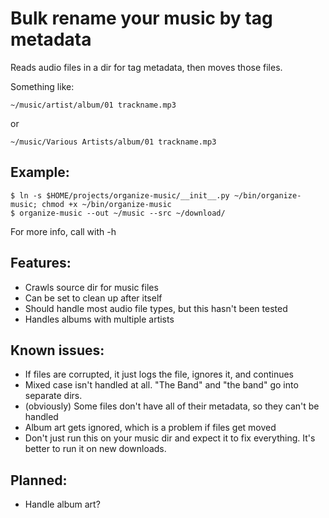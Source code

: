 # Bulk rename your music by tag metadata

Reads audio files in a dir for tag metadata, then moves those files.

Something like:

    ~/music/artist/album/01 trackname.mp3

or

    ~/music/Various Artists/album/01 trackname.mp3

## Example:

    $ ln -s $HOME/projects/organize-music/__init__.py ~/bin/organize-music; chmod +x ~/bin/organize-music
    $ organize-music --out ~/music --src ~/download/

For more info, call with -h

## Features:
* Crawls source dir for music files
* Can be set to clean up after itself
* Should handle most audio file types, but this hasn't been tested
* Handles albums with multiple artists

## Known issues:
* If files are corrupted, it just logs the file, ignores it, and continues
* Mixed case isn't handled at all. "The Band" and "the band" go into separate dirs.
* (obviously) Some files don't have all of their metadata, so they can't be handled
* Album art gets ignored, which is a problem if files get moved
* Don't just run this on your music dir and expect it to fix everything. It's better to run it on new downloads.

## Planned:
* Handle album art?
